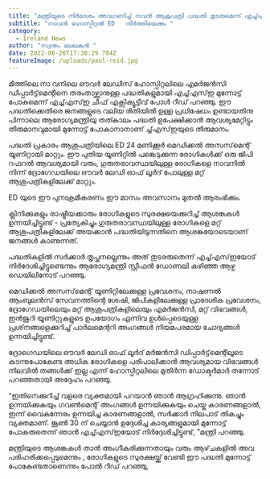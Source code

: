 ```yaml
---
title: "മന്ത്രിയുടെ നിർദേശം അവഗണിച്ച് നവൻ ആശുപത്രി പദ്ധതി തുടരുമെന്ന് എച്ച്എസ്ഇ "
subtitle: "നാവൻ ഹോസ്പിറ്റൽ ED   നിർത്തിയേക്കും "
category:
  - Ireland News
author: "സ്വന്തം ലേഖകൻ "
date: 2022-06-26T17:30:29.784Z
featureImage: /uploads/paul-reid.jpg
---
```

മീത്തിലെ നാ വനിലെ ഔവർ ലേഡീസ് ഹോസ്പിറ്റലിലെ എമർജൻസി ഡിപ്പാർട്ട്‌മെന്റിനെ  തരംതാഴ്ത്താനുള്ള പദ്ധതികളുമായി എച്ച്എസ്ഇ മുന്നോട്ട് പോകുമെന്ന്  എച്ച്എസ്ഇ ചീഫ് എക്സിക്യൂട്ടീവ് പോൾ റീഡ് പറഞ്ഞു. ഈ പദ്ധതിക്കെതിരെ ജനങ്ങളുടെ വലിയ രീതിയിൽ ഉള്ള പ്രധിഷേധം ഉണ്ടായതിനു പിന്നാലെ  ആരോഗ്യമന്ത്രിയു  തത്കാലം  പദ്ധതി ഉപേക്ഷിക്കാൻ ആവശ്യമേറ്റിട്ടും   തീരുമാനവുമായി മുന്നോട്ട് പോകാനാനാണ് ച്ച്എസ്ഇയുടെ തീരുമാനം. 

പദ്ധതി പ്രകാരം ആശുപത്രിയിലെ ED 24 മണിക്കൂർ മെഡിക്കൽ അസസ്‌മെന്റ് യൂണിറ്റായി മാറ്റും. ഈ പുതിയ യൂണിറ്റിൽ പങ്കെടുക്കുന്ന രോഗികൾക്ക് ഒരു ജിപി റഫറൽ ആവശ്യമായി വരും, ഗുരുതരാവസ്ഥയിലുള്ള രോഗികളെ നാവനിൽ നിന്ന് ദ്രോഗേഡയിലെ ഔവർ ലേഡി ഓഫ് ലൂർദ് പോലുള്ള മറ്റ് ആശുപത്രികളിലേക്ക് മാറ്റും.

ED യുടെ ഈ പുനഃക്രമീകരണം ഈ മാസം അവസാനം മുതൽ ആരംഭിക്കും.

ക്ലിനിക്കുകളും രാഷ്ട്രീയക്കാരും രോഗികളുടെ സുരക്ഷയെക്കുറിച്ച് ആശങ്കകൾ ഉന്നയിച്ചിട്ടുണ്ട് - പ്രത്യേകിച്ചും ഗുരുതരാവസ്ഥയിലുള്ള രോഗികളെ മറ്റ് ആശുപത്രികളിലേക്ക് അയക്കാൻ പദ്ധതിയിടുന്നതിനെ ആശങ്കയോടെയാണ് ജനങ്ങൾ കാണുന്നത്. 

പദ്ധതികളിൽ സർക്കാർ തൃപ്തനല്ലെന്നും  അത് തുടരരുതെന്ന് എച്ച്എസ്ഇയോട് നിർദേശിച്ചിട്ടുണ്ടെന്നും ആരോഗ്യമന്ത്രി സ്റ്റീഫൻ ഡോണലി കഴിഞ്ഞ ആഴ്ച ഡെയിലിനോട് പറഞ്ഞു.

മെഡിക്കൽ അസസ്‌മെന്റ് യൂണിറ്റിലേക്കുള്ള പ്രവേശനം, നാഷണൽ ആംബുലൻസ് സേവനത്തിന്റെ ശേഷി, ജിപികളിലേക്കുള്ള പ്രാദേശിക പ്രവേശനം, ദ്രോഗേഡയിലെയും മറ്റ് ആശുപത്രികളിലെയും എമർജൻസി, മറ്റ് വിഭവങ്ങൾ, ഇൻജുറി യൂണിറ്റുകളുടെ ഉപയോഗം എന്നിവ ഉൾപ്പെടെയുള്ള പ്രശ്‌നങ്ങളെക്കുറിച്ച്  പാർലമെന്ററി അംഗങ്ങൾ നിയമപരമായ ചോദ്യങ്ങൾ ഉന്നയിച്ചിട്ടുണ്ട്. 

ദ്രോഗെഡയിലെ ഔവർ ലേഡി ഓഫ് ലൂർദ് മർജൻസി ഡിപ്പാർട്ട്‌മെന്റിലൂടെ കടന്നുപോകേണ്ട അധിക രോഗികളെ പരിപാലിക്കാൻ ആവശ്യമായ വിഭവങ്ങൾ നിലവിൽ തങ്ങൾക്ക് ഇല്ല എന്ന്  ഹോസ്പിറ്റലിലെ മുതിർന്ന ഡോക്ടർമാർ തന്നോട് പറഞ്ഞതായി അദ്ദേഹം പറഞ്ഞു.

“ഇതിനെക്കുറിച്ച് വളരെ വ്യക്തമായി പറയാൻ ഞാൻ ആഗ്രഹിക്കുന്നു. ഞാൻ ഉന്നയിക്കുകയും ഗവൺമെന്റ് അംഗങ്ങൾ ഉന്നയിക്കുകയും ചെയ്ത കാരണങ്ങളാൽ, ഇന്ന് വൈകുന്നേരം ഉന്നയിച്ച കാരണങ്ങളാൽ, സർക്കാർ നിലപാട് തികച്ചും വ്യക്തമാണ്. ജൂൺ 30 ന് ചെയ്യാൻ ഉദ്ദേശിച്ച കാര്യങ്ങളുമായി മുന്നോട്ട് പോകരുതെന്ന് ഞാൻ എച്ച്എസ്ഇയോട് നിർദ്ദേശിച്ചിട്ടുണ്ട്, ”മന്ത്രി പറഞ്ഞു.



മന്ത്രിയുടെ ആശങ്കകൾ താൻ  അംഗീകരിക്കുന്നതായും  വരും ആഴ്‌ചകളിൽ അവ പരിഹരിക്കപ്പെടുമെന്നും , രോഗികളുടെ സുരക്ഷയ്ക്ക് വേണ്ടി ഈ പദ്ധതി മുന്നോട്ട് പോകേണ്ടതാണെന്നും  പോൽ റീഡ് പറഞ്ഞു,